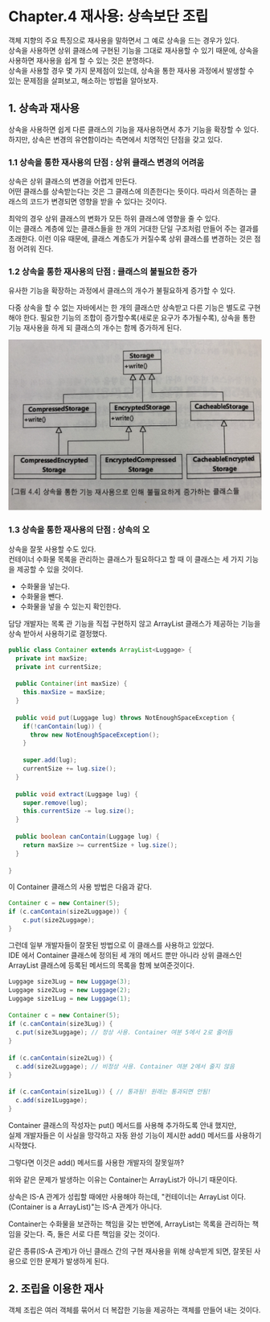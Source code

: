 # Chapter.4 재사용: 상속보단 조립

객체 지향의 주요 특징으로 재사용을 말하면서 그 예로 상속을 드는 경우가 있다.  
상속을 사용하면 상위 클래스에 구현된 기능을 그대로 재사용할 수 있기 때문에, 상속을 사용하면 재사용을 쉽게 할 수 있는 것은 분명하다.  
상속을 사용할 경우 몇 가지 문제점이 있는데, 상속을 통한 재사용 과정에서 발생할 수 있는 문제점을 살펴보고, 해소하는 방법을 알아보자.

## 1. 상속과 재사용

상속을 사용하면 쉽게 다른 클래스의 기능을 재사용하면서 추가 기능을 확장할 수 있다. 하지만, 상속은 변경의 유연함이라는 측면에서 치명적인 단점을 갖고 있다.

### 1.1 상속을 통한 재사용의 단점 : 상위 클래스 변경의 어려움

상속은 상위 클래스의 변경을 어렵게 만든다.  
어떤 클래스를 상속받는다는 것은 그 클래스에 의존한다는 뜻이다. 따라서 의존하는 클래스의 코드가 변경되면 영향을 받을 수 있다는 것이다.

최악의 경우 상위 클래스의 변화가 모든 하위 클래스에 영향을 줄 수 있다.  
이는 클래스 계층에 있는 클래스들을 한 개의 거대한 단일 구조처럼 만들어 주는 결과를 초래한다. 이런 이유 때문에, 클래스 계층도가 커질수록 상위 클래스를 변경하는 것은 점점 어려워 진다.

### 1.2 상속을 통한 재사용의 단점 : 클래스의 불필요한 증가

유사한 기능을 확장하는 과정에서 클래스의 개수가 불필요하게 증가할 수 있다.

다중 상속을 할 수 없는 자바에서는 한 개의 클래스만 상속받고 다른 기능은 별도로 구현해야 한다. 필요한 기능의 조합이 증가할수록\(새로운 요구가 추가될수록\), 상속을 통한 기능 재사용을 하게 되 클래스의 개수는 함께 증가하게 된다.

![](../../.gitbook/assets/image%20%289%29.png)

### 1.3 상속을 통한 재사용의 단점 : 상속의 오

상속을 잘못 사용할 수도 있다.  
컨테이너 수화물 목록을 관리하는 클래스가 필요하다고 할 때 이 클래스는 세 가지 기능을 제공할 수 있을 것이다.

* 수화물을 넣는다.
* 수화물을 뺀다.
* 수화물을 넣을 수 있는지 확인한다.

담당 개발자는 목록 관 기능을 직접 구현하지 않고 ArrayList 클래스가 제공하는 기능을 상속 받아서 사용하기로 결정했다.

```java
public class Container extends ArrayList<Luggage> {
  private int maxSize;
  private int currentSize;

  public Container(int maxSize) {
    this.maxSize = maxSize;
  }

  public void put(Luggage lug) throws NotEnoughSpaceException {
    if(!canContain(lug)) {
      throw new NotEnoughSpaceException();
    }

    super.add(lug);
    currentSize += lug.size();
  }

  public void extract(Luggage lug) {
    super.remove(lug);
    this.currentSize -= lug.size();
  }

  public boolean canContain(Luggage lug) {
    return maxSize >= currentSize + lug.size();
  }

}
```

이 Container 클래스의 사용 방법은 다음과 같다.

```java
Container c = new Container(5);
if (c.canContain(size2Luggage)) {
    c.put(size2Luggage);
}
```

그런데 일부 개발자들이 잘못된 방법으로 이 클래스를 사용하고 있었다.  
IDE 에서 Container 클래스에 정의된 세 개의 메서드 뿐만 아니라 상위 클래스인 ArrayList 클래스에 등록된 메서드의 목록을 함께 보여준것이다.

```java
Luggage size3Lug = new Luggage(3);
Luggage size2Lug = new Luggage(2);
Luggage size1Lug = new Luggage(1);

Container c = new Container(5);
if (c.canContain(size3Lug)) {
  c.put(size3Luggage); // 정상 사용. Container 여분 5에서 2로 줄어듬
}

if (c.canContain(size2Lug)) {
  c.add(size2Luggage); // 비정상 사용. Container 여분 2에서 줄지 않음
}

if (c.canContain(size1Lug)) { // 통과됨! 원래는 통과되면 안됨!
  c.add(size1Luggage);
}
```

Container 클래스의 작성자는 put\(\) 메서드를 사용해 추가하도록 안내 했지만,  
실제 개발자들은 이 사실을 망각하고 자동 완성 기능이 제시한 add\(\) 메서드를 사용하기 시작했다.

그렇다면 이것은 add\(\) 메서드를 사용한 개발자의 잘못일까?

위와 같은 문제가 발생하는 이유는 Container는 ArrayList가 아니기 때문이다.

상속은 IS-A 관계가 성립할 때에만 사용해야 하는데, "컨테이너는 ArrayList 이다.\(Container is a ArrayList\)"는 IS-A 관계가 아니다.

Container는 수화물을 보관하는 책임을 갖는 반면에, ArrayList는 목록을 관리하는 책임을 갖는다. 즉, 둘은 서로 다른 책임을 갖는 것이다.

같은 종류\(IS-A 관계\)가 아닌 클래스 간의 구현 재사용을 위해 상속받게 되면, 잘못된 사용으로 인한 문제가 발생하게 된다.

## 2. 조립을 이용한 재사

객체 조립은 여러 객체를 묶어서 더 복잡한 기능을 제공하는 객체를 만들어 내는 것이다.

